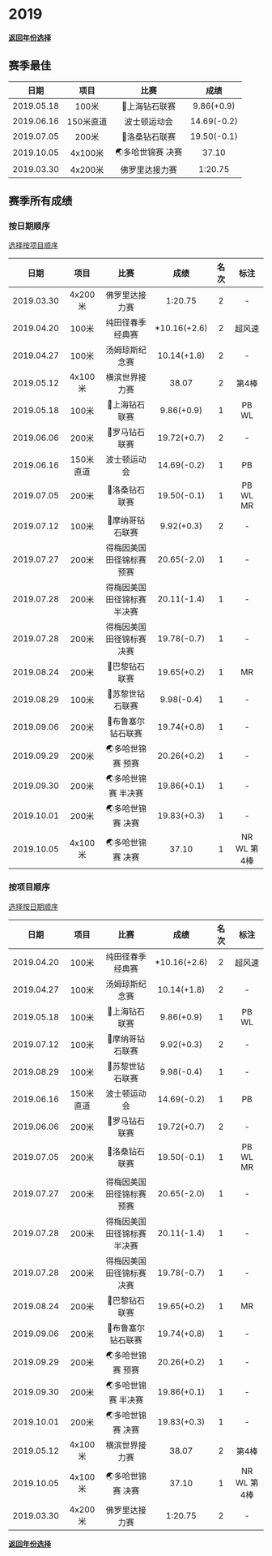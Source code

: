 # 2019

**[返回年份选择](../Results.md)**

## 赛季最佳

|    日期    |   项目    |       比赛       |    成绩     |
| :--------: | :-------: | :--------------: | :---------: |
| 2019.05.18 |   100米   |  💎上海钻石联赛   | 9.86(+0.9)  |
| 2019.06.16 | 150米直道 |   波士顿运动会   | 14.69(-0.2) |
| 2019.07.05 |   200米   |  💎洛桑钻石联赛   | 19.50(-0.1) |
| 2019.10.05 |  4x100米  | 🌏多哈世锦赛 决赛 |    37.10    |
| 2019.03.30 |  4x200米  |  佛罗里达接力赛  |   1:20.75   |

## 赛季所有成绩

### 按日期顺序<a id='1'></a>

[选择按项目顺序](#2)

|    日期    |   项目    |            比赛             |     成绩     | 名次 |    标注     |
| :--------: | :-------: | :-------------------------: | :----------: | :--: | :---------: |
| 2019.03.30 |  4x200米  |       佛罗里达接力赛        |   1:20.75    |  2   |      -      |
| 2019.04.20 |   100米   |      纯田径春季经典赛       | *10.16(+2.6) |  2   |   超风速    |
| 2019.04.27 |   100米   |       汤姆琼斯纪念赛        | 10.14(+1.8)  |  2   |      -      |
| 2019.05.12 |  4x100米  |       横滨世界接力赛        |    38.07     |  2   |    第4棒    |
| 2019.05.18 |   100米   |        💎上海钻石联赛        |  9.86(+0.9)  |  1   |    PB WL    |
| 2019.06.06 |   200米   |        💎罗马钻石联赛        | 19.72(+0.7)  |  2   |      -      |
| 2019.06.16 | 150米直道 |        波士顿运动会         | 14.69(-0.2)  |  1   |     PB      |
| 2019.07.05 |   200米   |        💎洛桑钻石联赛        | 19.50(-0.1)  |  1   |  PB WL MR   |
| 2019.07.12 |   100米   |       💎摩纳哥钻石联赛       |  9.92(+0.3)  |  2   |      -      |
| 2019.07.27 |   200米   |  得梅因美国田径锦标赛 预赛  | 20.65(-2.0)  |  1   |      -      |
| 2019.07.28 |   200米   | 得梅因美国田径锦标赛 半决赛 | 20.11(-1.4)  |  1   |      -      |
| 2019.07.28 |   200米   |  得梅因美国田径锦标赛 决赛  | 19.78(-0.7)  |  1   |      -      |
| 2019.08.24 |   200米   |        💎巴黎钻石联赛        | 19.65(+0.2)  |  1   |     MR      |
| 2019.08.29 |   100米   |       💎苏黎世钻石联赛       |  9.98(-0.4)  |  1   |      -      |
| 2019.09.06 |   200米   |      💎布鲁塞尔钻石联赛      | 19.74(+0.8)  |  1   |      -      |
| 2019.09.29 |   200米   |      🌏多哈世锦赛 预赛       | 20.26(+0.2)  |  1   |      -      |
| 2019.09.30 |   200米   |     🌏多哈世锦赛 半决赛      | 19.86(+0.1)  |  1   |      -      |
| 2019.10.01 |   200米   |      🌏多哈世锦赛 决赛       | 19.83(+0.3)  |  1   |      -      |
| 2019.10.05 |  4x100米  |      🌏多哈世锦赛 决赛       |    37.10     |  1   | NR WL 第4棒 |

### 按项目顺序<a id='2'></a>

[选择按日期顺序](#1)

|    日期    |   项目    |            比赛             |     成绩     | 名次 |    标注     |
| :--------: | :-------: | :-------------------------: | :----------: | :--: | :---------: |
| 2019.04.20 |   100米   |      纯田径春季经典赛       | *10.16(+2.6) |  2   |   超风速    |
| 2019.04.27 |   100米   |       汤姆琼斯纪念赛        | 10.14(+1.8)  |  2   |      -      |
| 2019.05.18 |   100米   |        💎上海钻石联赛        |  9.86(+0.9)  |  1   |    PB WL    |
| 2019.07.12 |   100米   |       💎摩纳哥钻石联赛       |  9.92(+0.3)  |  2   |      -      |
| 2019.08.29 |   100米   |       💎苏黎世钻石联赛       |  9.98(-0.4)  |  1   |      -      |
| 2019.06.16 | 150米直道 |        波士顿运动会         | 14.69(-0.2)  |  1   |     PB      |
| 2019.06.06 |   200米   |        💎罗马钻石联赛        | 19.72(+0.7)  |  2   |      -      |
| 2019.07.05 |   200米   |        💎洛桑钻石联赛        | 19.50(-0.1)  |  1   |  PB WL MR   |
| 2019.07.27 |   200米   |  得梅因美国田径锦标赛 预赛  | 20.65(-2.0)  |  1   |      -      |
| 2019.07.28 |   200米   | 得梅因美国田径锦标赛 半决赛 | 20.11(-1.4)  |  1   |      -      |
| 2019.07.28 |   200米   |  得梅因美国田径锦标赛 决赛  | 19.78(-0.7)  |  1   |      -      |
| 2019.08.24 |   200米   |        💎巴黎钻石联赛        | 19.65(+0.2)  |  1   |     MR      |
| 2019.09.06 |   200米   |      💎布鲁塞尔钻石联赛      | 19.74(+0.8)  |  1   |      -      |
| 2019.09.29 |   200米   |      🌏多哈世锦赛 预赛       | 20.26(+0.2)  |  1   |      -      |
| 2019.09.30 |   200米   |     🌏多哈世锦赛 半决赛      | 19.86(+0.1)  |  1   |      -      |
| 2019.10.01 |   200米   |      🌏多哈世锦赛 决赛       | 19.83(+0.3)  |  1   |      -      |
| 2019.05.12 |  4x100米  |       横滨世界接力赛        |    38.07     |  2   |    第4棒    |
| 2019.10.05 |  4x100米  |      🌏多哈世锦赛 决赛       |    37.10     |  1   | NR WL 第4棒 |
| 2019.03.30 |  4x200米  |       佛罗里达接力赛        |   1:20.75    |  2   |      -      |

**[返回年份选择](../Results.md)**